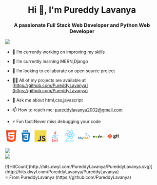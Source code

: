 <p align="center"><h1 align="center">Hi 👋, I'm Pureddy Lavanya</h1>
<h3 align="center">A passionate Full Stack Web Developer and Python Web Developer</h3>

![](https://komarev.com/ghpvc/?username=PureddyLavanya)
- 🔭 I’m currently working on improving my skills

- 🌱 I’m currently learning MERN,Django

- 👯 I’m looking to collaborate on open source project

- 👨‍💻 All of my projects are available at [https://github.com/PureddyLavanya](https://github.com/PureddyLavanya)

- 💬 Ask me about html,css,javascript

- 📫 How to reach me: pureddylavanya2002@gmail.com

- ⚡ Fun fact:Never miss debugging your code

<p align="left">
  <img src="https://github.com/devicons/devicon/blob/master/icons/html5/html5-original.svg" title="HTML5" alt="HTML" width="40" height="40"/>&nbsp;
  <img src="https://github.com/devicons/devicon/blob/master/icons/css3/css3-plain-wordmark.svg"  title="CSS3" alt="CSS" width="40" height="40"/>&nbsp;
  <img src="https://github.com/devicons/devicon/blob/master/icons/javascript/javascript-original.svg" title="JavaScript" alt="JavaScript" width="40" height="40"/>&nbsp;
  <img src="https://github.com/devicons/devicon/blob/master/icons/java/java-original-wordmark.svg" title="Java" alt="Java" width="40" height="40"/>&nbsp;
  <img src="https://github.com/devicons/devicon/blob/master/icons/react/react-original-wordmark.svg" title="React" alt="React" width="40" height="40"/>&nbsp;
  <img src="https://github.com/devicons/devicon/blob/master/icons/mysql/mysql-original-wordmark.svg" title="MySQL"  alt="MySQL" width="40" height="40"/>&nbsp;
  <img src="https://github.com/devicons/devicon/blob/master/icons/nodejs/nodejs-original-wordmark.svg" title="NodeJS" alt="NodeJS" width="40" height="40"/>&nbsp;
  <img src="https://github.com/devicons/devicon/blob/master/icons/git/git-original-wordmark.svg" title="Git" **alt="Git" width="40" height="40"/>
</p>

<a href="https://github.com/PureddyLavanya">
  <img align="center" src="https://github-readme-stats.vercel.app/api/top-langs/?username=PureddyLavanya&theme=dark&hide_langs_below=1" />
</a>
<br>
<img align="center" src="https://github-readme-stats.vercel.app/api?username=PureddyLavanya&&show_icons=true&title_color=ffffff&icon_color=bb2acf&text_color=daf7dc&bg_color=151515"/>
<br><br>
[![HitCount](http://hits.dwyl.com/PureddyLavanya/PureddyLavanya.svg)](http://hits.dwyl.com/PureddyLavanya/PureddyLavanya)
<br>
⭐️ From PureddyLavanya (https://github.com/PureddyLavanya)
